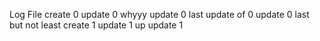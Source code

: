 Log File
create 0
update 0
whyyy
update 0
last update of 0
update 0 last but not least
create 1
update 1
up
update 1
